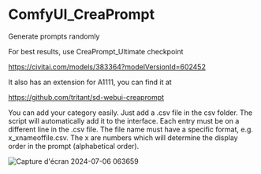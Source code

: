 # ComfyUI_CreaPrompt
Generate prompts randomly

For best results, use CreaPrompt_Ultimate checkpoint

https://civitai.com/models/383364?modelVersionId=602452

It also has an extension for A1111, you can find it at

https://github.com/tritant/sd-webui-creaprompt

You can add your category easily. Just add a .csv file in the csv folder. The script will automatically add it to the interface. Each entry must be on a different line in the .csv file. The file name must have a specific format, e.g. x_xnameoffile.csv. The x are numbers which will determine the display order in the prompt (alphabetical order).

![Capture d'écran 2024-07-06 063659](https://github.com/tritant/ComfyUI_CreaPrompt/assets/15909062/da46fa20-0a40-47d3-91ce-3f5fdebb1594)
